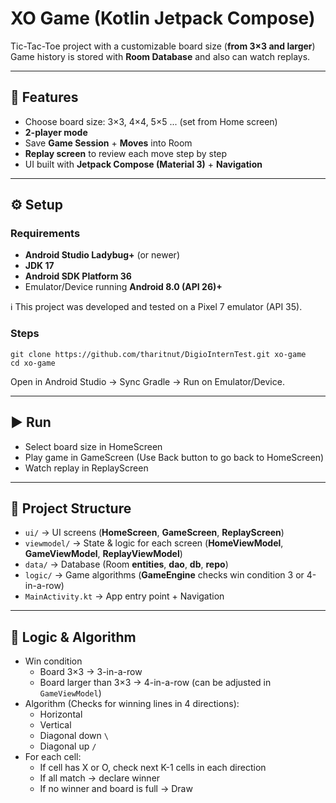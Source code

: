 # XO Game (Kotlin Jetpack Compose)

Tic-Tac-Toe project with a customizable board size (**from 3×3 and larger**)  
Game history is stored with **Room Database** and also can watch replays.

---

## 🚀 Features
- Choose board size: 3×3, 4×4, 5×5 ... (set from Home screen)
- **2-player mode**
- Save **Game Session** + **Moves** into Room
- **Replay screen** to review each move step by step
- UI built with **Jetpack Compose (Material 3)** + **Navigation**

---

## ⚙️ Setup

### Requirements
- **Android Studio Ladybug+** (or newer)
- **JDK 17**
- **Android SDK Platform 36**
- Emulator/Device running **Android 8.0 (API 26)+**

ℹ️ This project was developed and tested on a Pixel 7 emulator (API 35).

### Steps

    git clone https://github.com/tharitnut/DigioInternTest.git xo-game
    cd xo-game

Open in Android Studio → Sync Gradle → Run on Emulator/Device.

---

## ▶️ Run

- Select board size in HomeScreen
- Play game in GameScreen (Use Back button to go back to HomeScreen)
- Watch replay in ReplayScreen

---

## 📂 Project Structure
- `ui/` → UI screens (**HomeScreen**, **GameScreen**, **ReplayScreen**)
- `viewmodel/` → State & logic for each screen (**HomeViewModel**, **GameViewModel**, **ReplayViewModel**)
- `data/` → Database (Room **entities**, **dao**, **db**, **repo**)
- `logic/` → Game algorithms (**GameEngine** checks win condition 3 or 4-in-a-row)
- `MainActivity.kt` → App entry point + Navigation


---

## 🧠 Logic & Algorithm
- Win condition
  - Board 3×3 → 3-in-a-row
  - Board larger than 3×3 → 4-in-a-row (can be adjusted in `GameViewModel`)
- Algorithm (Checks for winning lines in 4 directions):
  - Horizontal
  - Vertical
  - Diagonal down `\`
  - Diagonal up `/`
- For each cell:
  - If cell has X or O, check next K-1 cells in each direction
  - If all match → declare winner
  - If no winner and board is full → Draw